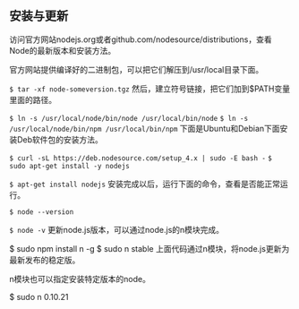 ## 安装与更新
访问官方网站nodejs.org或者github.com/nodesource/distributions，查看Node的最新版本和安装方法。

官方网站提供编译好的二进制包，可以把它们解压到/usr/local目录下面。

`$ tar -xf node-someversion.tgz`
然后，建立符号链接，把它们加到$PATH变量里面的路径。

`$ ln -s /usr/local/node/bin/node /usr/local/bin/node`
`$ ln -s /usr/local/node/bin/npm /usr/local/bin/npm`
下面是Ubuntu和Debian下面安装Deb软件包的安装方法。

`$ curl -sL https://deb.nodesource.com/setup_4.x | sudo -E bash -`
`$ sudo apt-get install -y nodejs`

`$ apt-get install nodejs`
安装完成以后，运行下面的命令，查看是否能正常运行。

`$ node --version`

`$ node -v`
更新node.js版本，可以通过node.js的n模块完成。

$ sudo npm install n -g
$ sudo n stable
上面代码通过n模块，将node.js更新为最新发布的稳定版。

n模块也可以指定安装特定版本的node。

$ sudo n 0.10.21